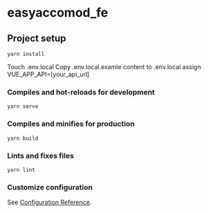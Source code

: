 # easyaccomod_fe

## Project setup
```
yarn install
```
Touch .env.local
Copy .env.local.examle content to .env.local
assign VUE_APP_API=[your_api_url]

### Compiles and hot-reloads for development
```
yarn serve
```

### Compiles and minifies for production
```
yarn build
```

### Lints and fixes files
```
yarn lint
```

### Customize configuration
See [Configuration Reference](https://cli.vuejs.org/config/).
